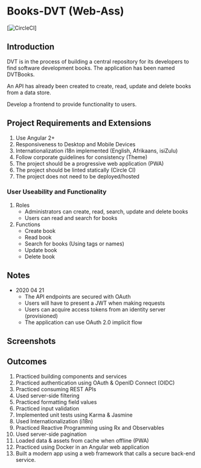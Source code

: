 # Books-DVT (Web-Ass)

[![CircleCI](https://circleci.com/gh/FRossouw/books-dvt.svg?style=svg&circle-token=982a79ea26917a22f54ce3adea772121271936fb)]

## Introduction
DVT is in the process of building a central repository for its developers to find software development books. The application has been named DVTBooks.

An API has already been created to create, read, update and delete books from a data store.

Develop a frontend to provide functionality to users.

## Project Requirements and Extensions
1. Use Angular 2+
2. Responsiveness to Desktop and Mobile Devices
3. Internationalization i18n implemented (English, Afrikaans, isiZulu)
4. Follow corporate guidelines for consistency (Theme)
5. The project should be a progressive web application (PWA)
6. The project should be linted statically (Circle CI)
7. The project does not need to be deployed/hosted

### User Useability and Functionality
1. Roles
    * Administrators can create, read, search, update and delete books
    * Users can read and search for books
2. Functions
    * Create book
    * Read book
    * Search for books (Using tags or names)
    * Update book
    * Delete book

## Notes
* 2020 04 21
    * The API endpoints are secured with OAuth
    * Users will have to present a JWT when making requests
    * Users can acquire access tokens from an identity server (provisioned)
    * The application can use OAuth 2.0 implicit flow

## Screenshots

## Outcomes
1. Practiced building components and services 
2. Practiced authentication using OAuth & OpenID Connect (OIDC) 
3. Practiced consuming REST APIs 
4. Used server-side filtering 
5. Practiced formatting field values 
6. Practiced input validation 
7. Implemented unit tests using Karma & Jasmine 
8. Used Internationalization (i18n) 
9. Practiced Reactive Programming using Rx and Observables 
10. Used server-side pagination 
11. Loaded data & assets from cache when offline (PWA) 
12. Practiced using Docker in an Angular web application 
13. Built a modern app using a web framework that calls a secure back-end service. 
